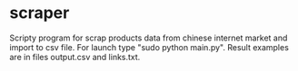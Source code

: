 # scraper 
Scripty program for scrap products data from chinese internet market and import to csv file.
For launch type "sudo python main.py".
Result examples are in files output.csv and links.txt.
